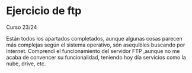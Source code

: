 # Ejercicio de ftp

Curso 23/24

Están todos los apartados completados, aunque algunas cosas parecen más complejas según el sistema operativo, són asequibles buscando por internet. Comprendí el funcionamiento del servidor FTP ,aunque no me acaba de convencer su funcionalidad, teniendo hoy día servicios como la nube, drive, etc.

